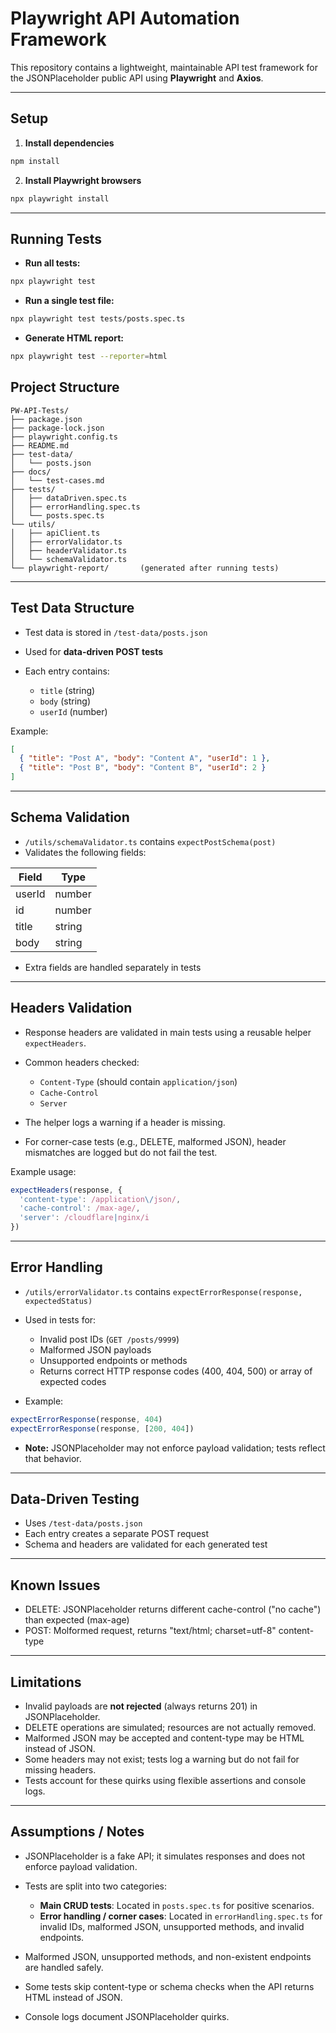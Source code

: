 # Playwright API Automation Framework

This repository contains a lightweight, maintainable API test framework for the JSONPlaceholder public API using **Playwright** and **Axios**.

---

## Setup

1. **Install dependencies**

```bash
npm install
```

2. **Install Playwright browsers**

```bash
npx playwright install
```

---

## Running Tests

* **Run all tests:**

```bash
npx playwright test
```

* **Run a single test file:**

```bash
npx playwright test tests/posts.spec.ts
```

* **Generate HTML report:**

```bash
npx playwright test --reporter=html
```

## Project Structure

```
PW-API-Tests/
├── package.json
├── package-lock.json
├── playwright.config.ts
├── README.md
├── test-data/
│   └── posts.json
├── docs/
│   └── test-cases.md
├── tests/
│   ├── dataDriven.spec.ts
│   ├── errorHandling.spec.ts
│   └── posts.spec.ts
└── utils/
│   ├── apiClient.ts
│   ├── errorValidator.ts
│   ├── headerValidator.ts
│   └── schemaValidator.ts
└── playwright-report/       (generated after running tests)

```

---

## Test Data Structure

* Test data is stored in `/test-data/posts.json`
* Used for **data-driven POST tests**
* Each entry contains:

  * `title` (string)
  * `body` (string)
  * `userId` (number)

Example:

```json
[
  { "title": "Post A", "body": "Content A", "userId": 1 },
  { "title": "Post B", "body": "Content B", "userId": 2 }
]
```

---

## Schema Validation

* `/utils/schemaValidator.ts` contains `expectPostSchema(post)`
* Validates the following fields:

| Field  | Type   |
| ------ | ------ |
| userId | number |
| id     | number |
| title  | string |
| body   | string |

* Extra fields are handled separately in tests

---

## Headers Validation

* Response headers are validated in main tests using a reusable helper `expectHeaders`.
* Common headers checked:

  * `Content-Type` (should contain `application/json`)
  * `Cache-Control`
  * `Server`
* The helper logs a warning if a header is missing.
* For corner-case tests (e.g., DELETE, malformed JSON), header mismatches are logged but do not fail the test.

Example usage:

```ts
expectHeaders(response, {
  'content-type': /application\/json/,
  'cache-control': /max-age/,
  'server': /cloudflare|nginx/i
})
```

---

## Error Handling

* `/utils/errorValidator.ts` contains `expectErrorResponse(response, expectedStatus)`

* Used in tests for:

  * Invalid post IDs (`GET /posts/9999`)
  * Malformed JSON payloads
  * Unsupported endpoints or methods
  * Returns correct HTTP response codes (400, 404, 500) or array of expected codes

* Example:

```ts
expectErrorResponse(response, 404)
expectErrorResponse(response, [200, 404])
```

* **Note:** JSONPlaceholder may not enforce payload validation; tests reflect that behavior.

---

## Data-Driven Testing

* Uses `/test-data/posts.json`
* Each entry creates a separate POST request
* Schema and headers are validated for each generated test

---

## Known Issues

* DELETE: JSONPlaceholder returns different cache-control ("no cache") than expected (max-age)
* POST: Molformed request, returns "text/html; charset=utf-8" content-type

---

## Limitations

* Invalid payloads are **not rejected** (always returns 201) in JSONPlaceholder.
* DELETE operations are simulated; resources are not actually removed.
* Malformed JSON may be accepted and content-type may be HTML instead of JSON.
* Some headers may not exist; tests log a warning but do not fail for missing headers.
* Tests account for these quirks using flexible assertions and console logs.


---

## Assumptions / Notes

* JSONPlaceholder is a fake API; it simulates responses and does not enforce payload validation.
* Tests are split into two categories:

  * **Main CRUD tests**: Located in `posts.spec.ts` for positive scenarios.
  * **Error handling / corner cases**: Located in `errorHandling.spec.ts` for invalid IDs, malformed JSON, unsupported methods, and invalid endpoints.
* Malformed JSON, unsupported methods, and non-existent endpoints are handled safely.
* Some tests skip content-type or schema checks when the API returns HTML instead of JSON.
* Console logs document JSONPlaceholder quirks.
